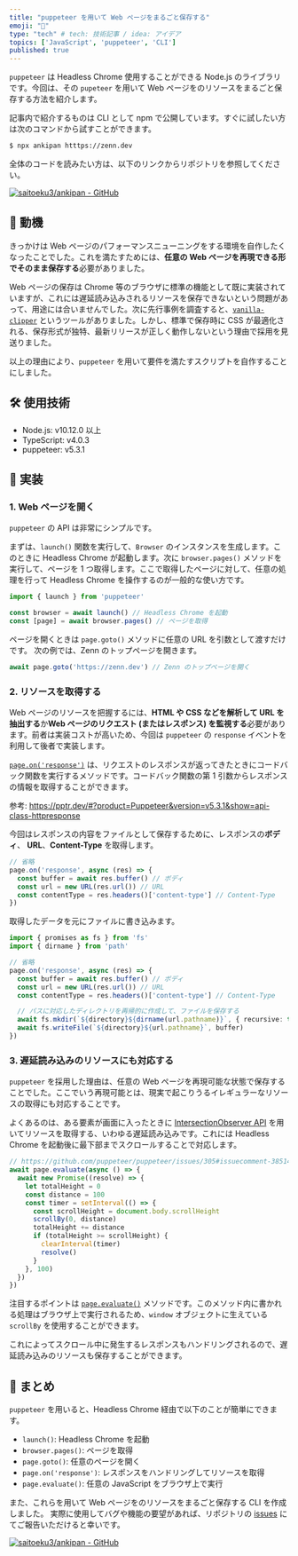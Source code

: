 ```yaml
---
title: "puppeteer を用いて Web ページをまるごと保存する"
emoji: "💾"
type: "tech" # tech: 技術記事 / idea: アイデア
topics: ['JavaScript', 'puppeteer', 'CLI']
published: true
---
```


`puppeteer` は Headless Chrome 使用することができる Node.js のライブラリです。今回は、その `pupeteer` を用いて Web ページをのリソースをまるごと保存する方法を紹介します。

記事内で紹介するものは CLI として npm で公開しています。すぐに試したい方は次のコマンドから試すことができます。

```bash
$ npx ankipan htttps://zenn.dev
```

全体のコードを読みたい方は、以下のリンクからリポジトリを参照してください。

[![saitoeku3/ankipan - GitHub](https://gh-card.dev/repos/saitoeku3/ankipan.svg?fullname=)](https://github.com/saitoeku3/ankipan)

## 💬 動機

きっかけは Web ページのパフォーマンスニューニングをする環境を自作したくなったことでした。これを満たすためには、**任意の Web ページを再現できる形でそのまま保存する**必要がありました。

Web ページの保存は Chrome 等のブラウザに標準の機能として既に実装されていますが、これには遅延読み込みされるリソースを保存できないという問題があって、用途には合いませんでした。次に先行事例を調査すると、[`vanilla-clipper`](https://github.com/yarnaimo/vanilla-clipper) というツールがありました。しかし、標準で保存時に CSS が最適化される、保存形式が独特、最新リリースが正しく動作しないという理由で採用を見送りました。

以上の理由により、`puppeteer` を用いて要件を満たすスクリプトを自作することにしました。

## 🛠️ 使用技術

- Node.js: v10.12.0 以上
- TypeScript: v4.0.3
- puppeteer: v5.3.1

## 🔧 実装

### 1. Web ページを開く

`puppeteer` の API は非常にシンプルです。

まずは、`launch()` 関数を実行して、`Browser` のインスタンスを生成します。このときに Headless Chrome が起動します。次に `browser.pages()` メソッドを実行して、ページを 1 つ取得します。ここで取得したページに対して、任意の処理を行って Headless Chrome を操作するのが一般的な使い方です。

```ts
import { launch } from 'puppeteer'

const browser = await launch() // Headless Chrome を起動
const [page] = await browser.pages() // ページを取得
```

ページを開くときは `page.goto()` メソッドに任意の URL を引数として渡すだけです。
次の例では、Zenn のトップページを開きます。

```ts
await page.goto('https://zenn.dev') // Zenn のトップページを開く
```

### 2. リソースを取得する

Web ページのリソースを把握するには、**HTML や CSS などを解析して URL を抽出する**か**Web ページのリクエスト (またはレスポンス) を監視する**必要があります。前者は実装コストが高いため、今回は `puppeteer` の `response` イベントを利用して後者で実装します。

[`page.on('response')`](https://pptr.dev/#?product=Puppeteer&version=v5.3.1&show=api-event-response) は、リクエストのレスポンスが返ってきたときにコードバック関数を実行するメソッドです。コードバック関数の第 1 引数からレスポンスの情報を取得することができます。

参考: https://pptr.dev/#?product=Puppeteer&version=v5.3.1&show=api-class-httpresponse

今回はレスポンスの内容をファイルとして保存するために、レスポンスの**ボディ**、 **URL**、**Content-Type** を取得します。

```ts
// 省略
page.on('response', async (res) => {
  const buffer = await res.buffer() // ボディ
  const url = new URL(res.url()) // URL
  const contentType = res.headers()['content-type'] // Content-Type
})
```

取得したデータを元にファイルに書き込みます。

```ts
import { promises as fs } from 'fs'
import { dirname } from 'path'

// 省略
page.on('response', async (res) => {
  const buffer = await res.buffer() // ボディ
  const url = new URL(res.url()) // URL
  const contentType = res.headers()['content-type'] // Content-Type

  // パスに対応したディレクトリを再帰的に作成して、ファイルを保存する
  await fs.mkdir(`${directory}${dirname(url.pathname)}`, { recursive: true })
  await fs.writeFile(`${directory}${url.pathname}`, buffer)
})
```

### 3. 遅延読み込みのリソースにも対応する

`puppeteer` を採用した理由は、任意の Web ページを再現可能な状態で保存することでした。ここでいう再現可能とは、現実で起こりうるイレギュラーなリソースの取得にも対応することです。

よくあるのは、ある要素が画面に入ったときに [IntersectionObserver API](https://developer.mozilla.org/ja/docs/Web/API/Intersection_Observer_API) を用いてリソースを取得する、いわゆる遅延読み込みです。これには Headless Chrome を起動後に最下部までスクロールすることで対応します。

```ts
// https://github.com/puppeteer/puppeteer/issues/305#issuecomment-385145048 から引用
await page.evaluate(async () => {
  await new Promise((resolve) => {
    let totalHeight = 0
    const distance = 100
    const timer = setInterval(() => {
      const scrollHeight = document.body.scrollHeight
      scrollBy(0, distance)
      totalHeight += distance
      if (totalHeight >= scrollHeight) {
        clearInterval(timer)
        resolve()
      }
    }, 100)
  })
})
```

注目するポイントは [`page.evaluate()`](https://pptr.dev/#?product=Puppeteer&version=v5.3.1&show=api-pageevaluatepagefunction-args) メソッドです。このメソッド内に書かれる処理はブラウザ上で実行されるため、`window` オブジェクトに生えている `scrollBy` を使用することができます。

これによってスクロール中に発生するレスポンスもハンドリングされるので、遅延読み込みのリソースも保存することができます。

## 📝 まとめ

`puppeteer` を用いると、Headless Chrome 経由で以下のことが簡単にできます。

- `launch()`: Headless Chrome を起動
- `browser.pages()`: ページを取得
- `page.goto()`: 任意のページを開く
- `page.on('response')`: レスポンスをハンドリングしてリソースを取得
- `page.evaluate()`: 任意の JavaScript をブラウザ上で実行

また、これらを用いて Web ページをのリソースをまるごと保存する CLI を作成しました。
実際に使用してバグや機能の要望があれば、リポジトリの [issues](https://github.com/saitoeku3/ankipan/issues) にてご報告いただけると幸いです。

[![saitoeku3/ankipan - GitHub](https://gh-card.dev/repos/saitoeku3/ankipan.svg?fullname=)](https://github.com/saitoeku3/ankipan)
